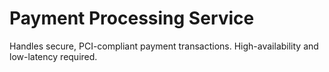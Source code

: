 # Payment Processing Service

Handles secure, PCI-compliant payment transactions. High-availability and low-latency required.
